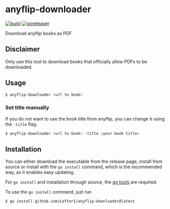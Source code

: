 # anyflip-downloader

[![build](https://github.com/Lofter1/anyflip-downloader/actions/workflows/build.yml/badge.svg)](https://github.com/Lofter1/anyflip-downloader/actions/workflows/build.yml)
[![goreleaser](https://github.com/Lofter1/anyflip-downloader/actions/workflows/release.yml/badge.svg)](https://github.com/Lofter1/anyflip-downloader/actions/workflows/release.yml)

Download anyflip books as PDF

## Disclaimer

Only use this tool to download books that officially allow PDFs to be downloaded.

## Usage

```sh
$ anyflip-downloader <url to book>
```

### Set title manually

If you do not want to use the book title from anyflip, you can change it using the `-title` flag.

```sh
$ anyflip-downloader <url to book> -title <your book title>
```

## Installation

You can either download the executable from the release page, install from source or install with the `go install` command, which is the recommended way, as it enables easy updating.

For `go install` and installation through source, the [go tools](https://go.dev/doc/install) are required.

To use the `go install` command, just run

```sh
$ go install github.com/Lofter1/anyflip-downloader@latest
```

